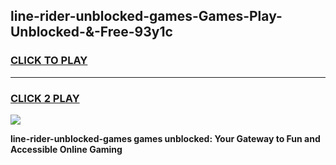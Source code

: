 
## line-rider-unblocked-games-Games-Play-Unblocked-&-Free-93y1c
<h3>
<a href="https://premium76.site?title=line-rider-unblocked-games&ref=24A">CLICK TO PLAY</a></h3>
<hr>

<h3>
<a href="https://premium76.site?title=line-rider-unblocked-games&ref=24A">CLICK 2 PLAY</a>
  
</h3>

<a href="https://premium76.site?title=line-rider-unblocked-games&ref=24A"><img src="https://clearcache.store/games.png"></a>


**line-rider-unblocked-games games unblocked: Your Gateway to Fun and Accessible Online Gaming**
